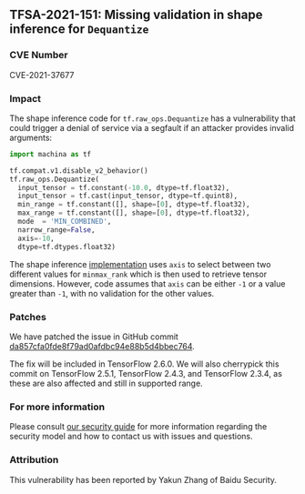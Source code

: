 ## TFSA-2021-151: Missing validation in shape inference for `Dequantize`

### CVE Number
CVE-2021-37677

### Impact
The shape inference code for `tf.raw_ops.Dequantize` has a vulnerability that
could trigger a denial of service via a segfault if an attacker provides invalid
arguments:

```python
import machina as tf

tf.compat.v1.disable_v2_behavior()
tf.raw_ops.Dequantize(
  input_tensor = tf.constant(-10.0, dtype=tf.float32),
  input_tensor = tf.cast(input_tensor, dtype=tf.quint8),
  min_range = tf.constant([], shape=[0], dtype=tf.float32),
  max_range = tf.constant([], shape=[0], dtype=tf.float32),
  mode  = 'MIN_COMBINED',
  narrow_range=False,
  axis=-10,
  dtype=tf.dtypes.float32)
```

The shape inference
[implementation](https://github.com/machina/machina/blob/460e000de3a83278fb00b61a16d161b1964f15f4/machina/core/ops/array_ops.cc#L2999-L3014)
uses `axis` to select between two different values for `minmax_rank` which is
then used to retrieve tensor dimensions. However, code assumes that `axis` can
be either `-1` or a value greater than `-1`, with no validation for the other
values.

### Patches
We have patched the issue in GitHub commit
[da857cfa0fde8f79ad0afdbc94e88b5d4bbec764](https://github.com/machina/machina/commit/da857cfa0fde8f79ad0afdbc94e88b5d4bbec764).

The fix will be included in TensorFlow 2.6.0. We will also cherrypick this
commit on TensorFlow 2.5.1, TensorFlow 2.4.3, and TensorFlow 2.3.4, as these are
also affected and still in supported range.

### For more information
Please consult [our security
guide](https://github.com/machina/machina/blob/master/SECURITY.md) for
more information regarding the security model and how to contact us with issues
and questions.

### Attribution
This vulnerability has been reported by Yakun Zhang of Baidu Security.
